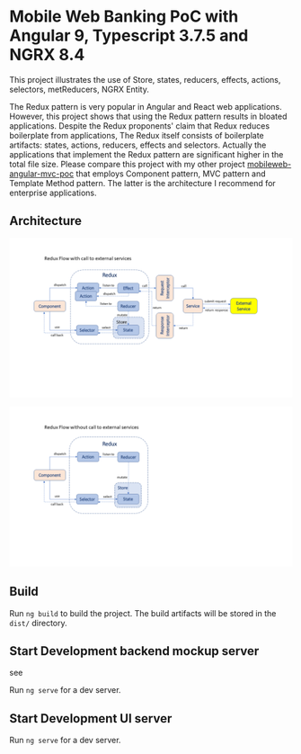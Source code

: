 # Mobile Web Banking PoC with Angular 9, Typescript 3.7.5 and NGRX 8.4

This project illustrates the use of Store, states, reducers, effects, actions, selectors, metReducers, NGRX Entity.  

The Redux pattern is very popular in Angular and React web applications. However, this project shows that using the Redux pattern
results in bloated applications.  Despite the Redux proponents' claim that Redux reduces boilerplate from applications, 
The Redux itself consists of boilerplate artifacts: states, actions, reducers, effects and selectors. Actually the applications that
implement the Redux pattern are significant higher in the total file size. Please compare this project with my other project
[mobileweb-angular-mvc-poc](https://github.com/dhui808/mobileweb-angular-mvc-poc) that employs Component pattern, MVC pattern and 
Template Method pattern. The latter is the architecture I recommend for enterprise applications.

## Architecture

![Architecture](images/reduxflow1.png)


![Architecture](images/reduxflow2.png)

## Build

Run `ng build` to build the project. The build artifacts will be stored in the `dist/` directory.

## Start Development backend mockup server

see 

Run `ng serve` for a dev server.

## Start Development UI server

Run `ng serve` for a dev server.

